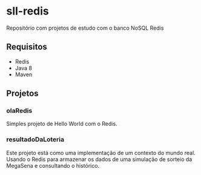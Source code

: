 # sll-redis
Repositório com projetos de estudo com o banco NoSQL Redis

## Requisitos

* Redis
* Java 8
* Maven

## Projetos

### olaRedis

Simples projeto de Hello World com o Redis.

### resultadoDaLoteria

Este projeto está como uma implementação de um contexto do mundo real. Usando o Redis para armazenar os dados de uma simulação de sorteio da MegaSena e consultando o histórico.
